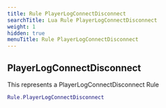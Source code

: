 ```yaml
---
title: Rule PlayerLogConnectDisconnect
searchTitle: Lua Rule PlayerLogConnectDisconnect
weight: 1
hidden: true
menuTitle: Rule PlayerLogConnectDisconnect
---
```

## PlayerLogConnectDisconnect

This represents a PlayerLogConnectDisconnect Rule
```lua
Rule.PlayerLogConnectDisconnect
```